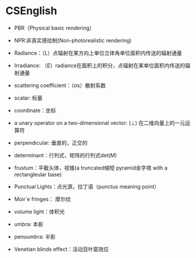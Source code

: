 # CSEnglish

- PBR（Physical basic rendering）
- NPR:非真实感绘制(Non-photorealistic rendering)
- Radiance：（L）点辐射在某方向上单位立体角单位面积内传送的辐射通量
- Irradiance: （E）radiance在面积上的积分，点辐射在某单位面积内传送的辐射通量
- scattering coefficient：（σs）散射系数
- scalar: 标量
- coordinate：坐标
- a unary operator on a two-dimensional vector: (⊥) 在二维向量上的一元运算符
- perpendicular: 垂直的，正交的
- determinant：行列式，矩阵的行列式det(M)
- frustum：平截头体，视锥(a truncated缩短 pyramid金字塔 with a rectangleular base)
- Punctual Lights：点光源，拉丁语（punctus meaning point）
- Moir´e fringes： 摩尔纹

- volume light：体积光
- umbra:  本影
- penuumbra: 半影
- Venetian blinds effect：活动百叶窗效应